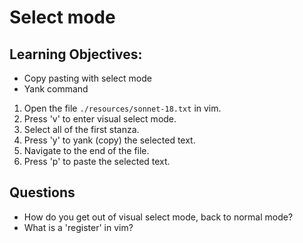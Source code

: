 # Select mode

## Learning Objectives:
- Copy pasting with select mode
- Yank command

1. Open the file `./resources/sonnet-18.txt` in vim.
2. Press 'v' to enter visual select mode.
3. Select all of the first stanza.
4. Press 'y' to yank (copy) the selected text.
5. Navigate to the end of the file.
6. Press 'p' to paste the selected text.

## Questions
- How do you get out of visual select mode, back to normal mode?
- What is a 'register' in vim?
